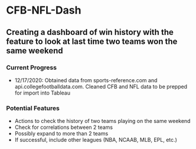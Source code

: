 # CFB-NFL-Dash
## Creating a dashboard of win history with the feature to look at last time two teams won the same weekend
### Current Progress
- 12/17/2020: Obtained data from sports-reference.com and api.collegefootballdata.com. Cleaned CFB and NFL data to be prepped for import into Tableau

### Potential Features
- Actions to check the history of two teams playing on the same weekend
- Check for correlations between 2 teams
- Possibly expand to more than 2 teams
- If successful, include other leagues (NBA, NCAAB, MLB, EPL, etc.)
